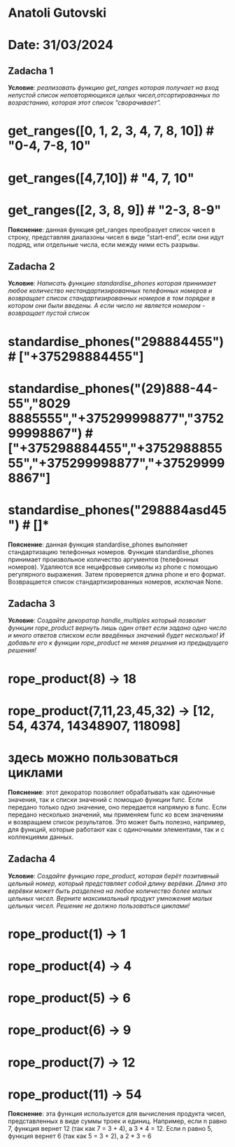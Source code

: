 # Anatoli Gutovski 
# Date: 31/03/2024

## Zadacha 1

**Условие**: *реализовать функцию get_ranges которая получает на вход непустой список неповторяющихся целых чисел,отсортированных по возрастанию, которая этот список “сворачивает”.*
# get_ranges([0, 1, 2, 3, 4, 7, 8, 10])  #  "0-4, 7-8, 10"
# get_ranges([4,7,10])  # "4, 7, 10"
# get_ranges([2, 3, 8, 9])  # "2-3, 8-9"

**Пояснение**: данная функция get_ranges преобразует список чисел в строку, представляя диапазоны чисел в виде “start-end”, если они идут подряд, или отдельные числа, если между ними есть разрывы.



## Zadacha 2
 
**Условие**: *Написать функцию standardise_phones которая принимает любое количество нестандартизированных телефонных номеров и возвращает список стандартизированных номеров в том порядке в котором они были введены. А если число не является номером - возвращает пустой список*
# standardise_phones("298884455") # ["+375298884455"]
# standardise_phones("(29)888-44-55","8029 8885555","+375299998877","375299998867") # ["+375298884455","+375298885555","+375299998877","+375299998867"]
# standardise_phones("298884asd45") # []*

**Пояснение**: данная функция standardise_phones выполняет стандартизацию телефонных номеров. Функция standardise_phones принимает произвольное количество аргументов (телефонных номеров). Удаляются все нецифровые символы из phone с помощью регулярного выражения. Затем проверяется длина phone и его формат. Возвращается список стандартизированных номеров, исключая None.



## Zadacha 3
 
**Условие**: *Создайте декоратор handle_multiples который позволит функции rope_product вернуть лишь один ответ если задано одно число и много ответов списком если введённых значений будет несколько! И добавьте его к функции rope_product не меняя решения из предыдущего решения!*
# rope_product(8) -> 18
# rope_product(7,11,23,45,32) -> [12, 54, 4374, 14348907, 118098]
# здесь можно пользоваться циклами

**Пояснение**: этот декоратор позволяет обрабатывать как одиночные значения, так и списки значений с помощью функции func. Если передано только одно значение, оно передается напрямую в func. Если передано несколько значений, мы применяем func ко всем значениям и возвращаем список результатов. Это может быть полезно, например, для функций, которые работают как с одиночными элементами, так и с коллекциями данных.



## Zadacha 4
 
**Условие**: *Создайте функцию rope_product, которая берёт позитивный цельный номер, который представляет собой длину верёвки. Длина это верёвки может быть разделена на любое количество более малых цельных чисел. Верните максимальный продукт умножения малых цельных чисел. Решение не должно пользоваться циклами!*
# rope_product(1) -> 1
# rope_product(4) -> 4
# rope_product(5) -> 6
# rope_product(6) -> 9
# rope_product(7) -> 12
# rope_product(11) -> 54

**Пояснение**: эта функция используется для вычисления продукта чисел, представленных в виде суммы троек и единиц. Например, если n равно 7, функция вернет 12 (так как 7 = 3 + 4), а 3 * 4 = 12. Если n равно 5, функция вернет 6 (так как 5 = 3 + 2), а 2 * 3 = 6